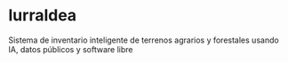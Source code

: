 # lurraldea
Sistema de inventario inteligente de terrenos agrarios y forestales     usando IA, datos públicos y software libre
